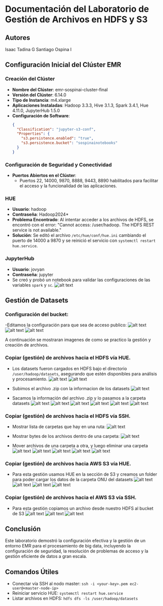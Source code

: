 # Documentación del Laboratorio de Gestión de Archivos en HDFS y S3

## Autores
Isaac Tadina G
Santiago Ospina I

## Configuración Inicial del Clúster EMR 

### Creación del Clúster
- **Nombre del Clúster**: emr-sospinai-cluster-final
- **Versión del Clúster**: 6.14.0
- **Tipo de Instancia**: m4.xlarge
- **Aplicaciones Instaladas**: Hadoop 3.3.3, Hive 3.1.3, Spark 3.4.1, Hue 4.11.0, JupyterHub 1.5.0
- **Configuración de Software**:
  ```json
  {
    "Classification": "jupyter-s3-conf",
    "Properties": {
      "s3.persistence.enabled": "true",
      "s3.persistence.bucket": "sospinainotebooks"
    }
  }
  ```

### Configuración de Seguridad y Conectividad
- **Puertos Abiertos en el Clúster**:
  - Puertos 22, 14000, 9870, 8888, 9443, 8890 habilitados para facilitar el acceso y la funcionalidad de las aplicaciones.

### HUE
- **Usuario**: hadoop
- **Contraseña**: Hadoop2024*
- **Problema Encontrado**:
  Al intentar acceder a los archivos de HDFS, se encontró con el error: "Cannot access: /user/hadoop. The HDFS REST service is not available."
- **Solución**:
  Se editó el archivo `/etc/hue/conf/hue.ini` cambiando el puerto de 14000 a 9870 y se reinició el servicio con `systemctl restart hue.service`.

### JupyterHub
- **Usuario**: jovyan
- **Contraseña**: jupyter
- Se creó y probó un notebook para validar las configuraciones de las variables `spark` y `sc`.
![alt text](image.png)

## Gestión de Datasets

### Configuración del bucket:
-Editamos la configuración para que sea de acceso publico:
![alt text](image-22.png)
![alt text](image-23.png)
![alt text](image-24.png)

A continuación se mostraran imagenes de como se practico la gestión y creación de archivos.

### Copiar (gestión) de archivos hacia el HDFS vía HUE.
- Los datasets fueron cargados en HDFS bajo el directorio `/user/hadoop/datasets`, asegurando que estén disponibles para análisis y procesamiento.
![alt text](image-2.png)
![alt text](image-1.png)

- Subimos el archivo .zip con la informacion de los datasets
![alt text](image-3.png)

- Sacamos la información del archivo .zip y lo pasamos a la carpeta datasets
![alt text](image-4.png)
![alt text](image-5.png)
![alt text](image-6.png)
![alt text](image-7.png)
![alt text](image-8.png)
![alt text](image-9.png)

### Copiar (gestión) de archivos hacia el HDFS vía SSH.
- Mostrar lista de carpetas que hay en una ruta:
![alt text](image-10.png)

- Mostrar bytes de los archivos dentro de una carpeta:
![alt text](image-11.png)

- Mover archivos de una carpeta a otra, y luego eliminar una carpeta
![alt text](image-12.png)
![alt text](image-13.png)
![alt text](image-14.png)
![alt text](image-15.png)
![alt text](image-16.png)

### Copiar (gestión) de archivos hacia AWS S3 vía HUE.
- Para esta gestión usamos HUE en la sección de S3 y creamos un folder para poder cargar los datos de la carpeta ONU del datasets
![alt text](image-17.png)
![alt text](image-19.png)
![alt text](image-20.png)
![alt text](image-21.png)

### Copiar (gestión) de archivos hacia el AWS S3 vía SSH.
- Para esta gestión copiamos un archivo desde nuestro HDFS al bucket de S3
![alt text](image-25.png)
![alt text](image-26.png)
![alt text](image-27.png)

## Conclusión

Este laboratorio demostró la configuración efectiva y la gestión de un entorno EMR para el procesamiento de big data, incluyendo la configuración de seguridad, la resolución de problemas de acceso y la gestión eficiente de datos a gran escala.

## Comandos Útiles

- Conectar vía SSH al nodo master: `ssh -i <your-key>.pem ec2-user@<master-node-ip>`
- Reiniciar servicio HUE: `systemctl restart hue.service`
- Listar archivos en HDFS: `hdfs dfs -ls /user/hadoop/datasets`
